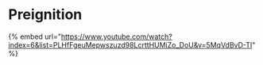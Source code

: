 # Preignition

{% embed url="https://www.youtube.com/watch?index=6&list=PLHfFgeuMepwszuzd98LcrttHUMiZo_DoU&v=5MqVdBvD-TI" %}
